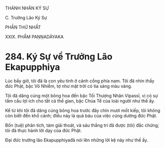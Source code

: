 THÁNH NHÂN KÝ SỰ

C. Trưởng Lão Ký Sự

PHẦN THỨ NHẤT

XXIX. PHẨM PAṆṆADĀYAKA

# 284. Ký Sự về Trưởng Lão Ekapupphiya

Lúc bấy giờ, tôi đã là con yêu tinh ở cánh cổng phía nam. Tôi đã nhìn thấy đức Phật, bậc Vô Nhiễm, tợ như mặt trời có tia sáng màu vàng.

Tôi đã dâng cúng một bông hoa đến bậc Tối Thượng Nhân Vipassī, vị có sự tầm cầu lợi ích cho tất cả thế gian, bậc Chúa Tể của loài người như thế ấy.

Kể từ khi tôi đã dâng cúng bông hoa trước đây chín mươi mốt kiếp, tôi không còn biết đến khổ cảnh; điều này là quả báu của việc cúng dường đức Phật.

Bốn (tuệ) phân tích, tám giải thoát, và sáu thắng trí đã được (tôi) đắc chứng; tôi đã thực hành lời dạy của đức Phật.

Đại đức trưởng lão Ekapupphiyađã nói lên những lời kệ này như thế ấy.
